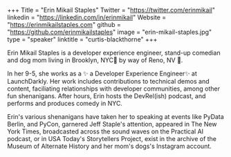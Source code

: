 +++
Title = "Erin Mikail Staples"
Twitter = "https://twitter.com/erinmikail"
linkedin = "https://linkedin.com/in/erinmikail"
Website = "https://erinmikailstaples.com"
github = "https://github.com/erinmikailstaples"
image = "erin-mikail-staples.jpg"
type = "speaker"
linktitle = "curtis-blackthorne"
+++

Erin Mikail Staples is a developer experience engineer, stand-up comedian and dog mom living in Brooklyn, NYC🗽 by way of Reno, NV 🤠.

In her 9-5, she works as a ✨ a Developer Experience Engineer✨ at LaunchDarkly. Her work includes contributions to technical demos and content, faciliating relationships with developer communities, among other fun shenanigans. After hours, Erin hosts the DevRel(ish) podcast, and performs and produces comedy in NYC.

Erin's various shenanigans have taken her to speaking at events like PyData Berlin, and PyCon, garnered Jeff Staple's attention, appeared in The New York Times, broadcasted across the sound waves on the Practical AI podcast, or in USA Today's Storytellers Project, exist in the archive of the Museum of Alternate History and her mom's dogs's Instagram account.
